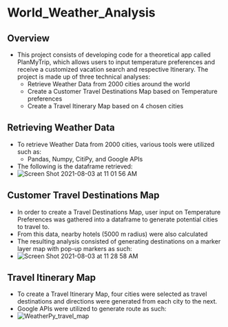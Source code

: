 # World_Weather_Analysis
## Overview
  * This project consists of developing code for a theoretical app called PlanMyTrip, which allows users to input temperature preferences and receive a customized vacation search and respective Itinerary. The project is made up of three technical analyses:
    * Retrieve Weather Data from 2000 cities around the world
    * Create a Customer Travel Destinations Map based on Temperature preferences
    * Create a Travel Itinerary Map based on 4 chosen cities

## Retrieving Weather Data
  * To retrieve Weather Data from 2000 cities, various tools were utilized such as:
    * Pandas, Numpy, CitiPy, and Google APIs
  * The following is the dataframe retrieved:
  * ![Screen Shot 2021-08-03 at 11 01 56 AM](https://user-images.githubusercontent.com/60943801/128048280-d1aab34e-c172-4361-8345-4f4c115092cd.png)

## Customer Travel Destinations Map 
  * In order to create a Travel Destinations Map, user input on Temperature Preferences was gathered into a dataframe to generate potential cities to travel to.
  * From this data, nearby hotels (5000 m radius) were also calculated
  * The resulting analysis consisted of generating destinations on a marker layer map with pop-up markers as such:
  * ![Screen Shot 2021-08-03 at 11 28 58 AM](https://user-images.githubusercontent.com/60943801/128052050-5c6f91fe-3533-44e0-9c62-dba127ea818b.png)

## Travel Itinerary Map
  * To create a Travel Itinerary Map, four cities were selected as travel destinations and directions were generated from each city to the next.
  * Google APIs were utilized to generate route as such:
  * ![WeatherPy_travel_map](https://user-images.githubusercontent.com/60943801/128052374-c751a9cc-f905-4cb5-85df-495347f14908.png)


